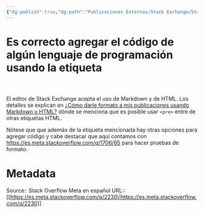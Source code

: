 ```yaml
---
{"dg-publish":true,"dg-path":"Publicaciones Externas/Stack Exchange/Stack Overflow en español/Stack Overflow en español Meta/es.meta.stackoverflow.com-2230.md","permalink":"/publicaciones-externas/stack-exchange/stack-overflow-en-espanol/stack-overflow-en-espanol-meta/es-meta-stackoverflow-com-2230/","title":"Es correcto agregar el código de algún lenguaje de programación usando la etiqueta <pre>","hide":true,"noteIcon":"default","created":"2024-04-03T12:49:10.729-06:00","updated":"2024-04-05T16:44:01.414-06:00"}
---
```


# Es correcto agregar el código de algún lenguaje de programación usando la etiqueta <pre>

El editor de Stack Exchange acepta el uso de Markdown y de HTML. Los detalles se explican en [¿Cómo darle formato a mis publicaciones usando Markdown o HTML?][1] dónde se menciona que es posible usar `<pre>` entre de otras etiquetas HTML.

Nótese que que además de la etiqueta mencionada hay otras opciones para agregar código y cabe destacar que aquí contamos con https://es.meta.stackoverflow.com/q/1706/65 para hacer pruebas de formato.


  [1]: https://es.stackoverflow.com/help/formatting

# Metadata
Source:: Stack Overflow Meta en español
URL:: [[https://es.meta.stackoverflow.com/q/2230\|https://es.meta.stackoverflow.com/q/2230]]

